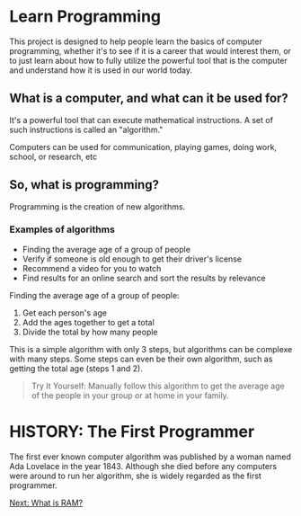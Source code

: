 # Learn Programming

This project is designed to help people learn the basics of computer programming, whether it's to see if it is a career that would interest them, or to just learn about how to fully utilize the powerful tool that is the computer and understand how it is used in our world today.

## What is a computer, and what can it be used for?

It's a powerful tool that can execute mathematical instructions. A set of such instructions is called an "algorithm."

Computers can be used for communication, playing games, doing work, school, or research, etc

## So, what is programming?

Programming is the creation of new algorithms.

### Examples of algorithms

- Finding the average age of a group of people
- Verify if someone is old enough to get their driver's license
- Recommend a video for you to watch
- Find results for an online search and sort the results by relevance

Finding the average age of a group of people:
1. Get each person's age
2. Add the ages together to get a total
3. Divide the total by how many people

This is a simple algorithm with only 3 steps, but algorithms can be complexe with many steps. Some steps can even be their own algorithm, such as getting the total age (steps 1 and 2).

> Try It Yourself: Manually follow this algorithm to get the average age of the people in your group or at home in your family.

# HISTORY: The First Programmer

The first ever known computer algorithm was published by a woman named Ada Lovelace in the year 1843. Although she died before any computers were around to run her algorithm, she is widely regarded as the first programmer.

[Next: What is RAM?](Lesson-02-RAM/README.md)
